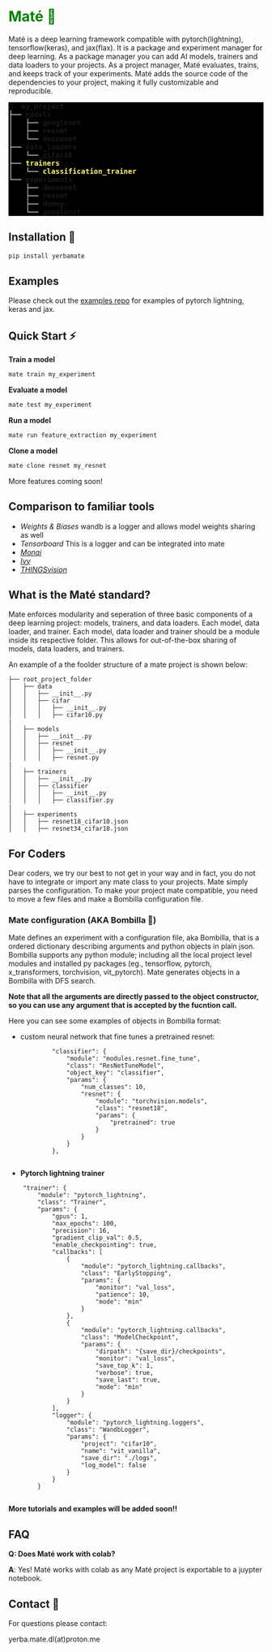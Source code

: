 <h1 style="color:green"><span style="color:green">Maté 🧉</span></h1>

Maté is a deep learning framework compatible with pytorch(lightning), tensorflow(keras), and jax(flax). It is a package and experiment manager for deep learning. As a package manager you can add AI models, trainers and data loaders to your projects. As a project manager, Maté evaluates, trains, and keeps track of your experiments. Maté adds the source code of the dependencies to your project, making it fully customizable and reproducible.

<pre style="background:#000">
<b><span>🧉  my_project</span></b><span style="color:#fff">                                                                                                                                                          </span>
<span style="color:#fff">├── </span><b><span>models</span></b><span style="color:#fff">                                                                                                                                                             </span>
<span style="color:#fff">│   ├── </span><b><span>googlenet</span></b><span style="color:#fff">                                                                                                                                                      </span>
<span style="color:#fff">│   ├── </span><b><span>resnet</span></b><span style="color:#fff">                                                                                                                                                         </span>
<span style="color:#fff">│   └── </span><b><span>densenet</span></b><span style="color:#fff">                                                                                                                                                       </span>
<span style="color:#fff">├── </span><b><span>data_loaders</span></b><span style="color:#fff">                                                                                                                                                       </span>
<span style="color:#fff">│   └── </span><b><span>cifar10</span></b><span style="color:#fff">                                                                                                                                                        </span>
<span style="color:#fff">├── </span><b><span style="color:#FFFA72">trainers</span></b><span style="color:#fff">                                                                                                                                                           </span>
<span style="color:#fff">│   └── </span><b><span style="color:#FFFA72">classification_trainer</span></b><span style="color:#fff">                                                                                                                                         </span>
<span style="color:#fff">└── </span><b><span>experiments</span></b><span style="color:#fff">                                                                                                                                                        </span>
<span style="color:#fff">    ├── </span><b><span>densenet</span></b><span style="color:#fff">                                                                                                                                                       </span>
<span style="color:#fff">    ├── </span><b><span>resnet</span></b><span style="color:#fff">                                                                                                                                                         </span>
<span style="color:#fff">    ├── </span><b><span>dummy</span></b><b><span>☑</span></b><span style="color:#fff">                                                                                                                                                         </span>
<span style="color:#fff">    └── </span><b><span>googlenet</span></b><span style="color:#fff">  </span>
</pre>

## Installation 🔌

```bash
pip install yerbamate
```

## Examples

Please check out the [examples repo](https://github.com/ilex-paraguariensis/examples/) for examples of pytorch lightning, keras and jax.

## Quick Start ⚡

**Train a model**

```bash
mate train my_experiment
```

**Evaluate a model**

```bash
mate test my_experiment
```

**Run a model**

```bash
mate run feature_extraction my_experiment
```

**Clone a model**

```bash
mate clone resnet my_resnet
```

More features coming soon!

## Comparison to familiar tools

- *Weights & Biases* wandb is a logger and allows model weights sharing as well
- *Tensorboard* This is a logger and can be integrated into mate
- *[Monai](https://github.com/Project-MONAI/MONAI)*
- *[Ivy](https://github.com/unifyai/ivy)*
- *[THINGSvision](https://github.com/ViCCo-Group/thingsvision)*



## What is the Maté standard?
Mate enforces modularity and seperation of three basic components of a deep learning project: models, trainers, and data loaders. Each model, data loader, and trainer. Each model, data loader and trainer should be a module inside its respective folder. This allows for out-of-the-box sharing of models, data loaders, and trainers. 

An example of a the foolder structure of a mate project is shown below:

```
├── root_project_folder
│   ├── data
│   │   ├── __init__.py
│   │   ├── cifar
│   │   │   ├── __init__.py
│   │   │   ├── cifar10.py
|
│   ├── models
│   │   ├── __init__.py
│   │   ├── resnet
│   │   │   ├── __init__.py
│   │   │   ├── resnet.py
|
│   ├── trainers
│   │   ├── __init__.py
│   │   ├── classifier
│   │   │   ├── __init__.py
│   │   │   ├── classifier.py
|
│   ├── experiments
│   │   ├── resnet18_cifar10.json
│   │   ├── resnet34_cifar10.json

```





## For Coders
Dear coders, we try our best to not get in your way and in fact, you do not have to integrate or import any mate class to your projects. Mate simply parses the configuration. To make your project mate compatible, you need to move a few files and make a Bombilla configuration file. 

### Mate configuration (AKA Bombilla 🧉)
Mate defines an experiment with a configuration file, aka Bombilla, that is a ordered dictionary describing arguments and python objects in plain json. Bombilla supports any python module; including all the local project level modules and installed py packages (eg., tensorflow, pytorch, x_transformers, torchvision, vit_pytorch). Mate generates objects in a Bombilla with DFS search. 

**Note that all the arguments are directly passed to the object constructor, so you can use any argument that is accepted by the fucntion call.**

Here you can see some examples of objects in Bombilla format:
* custom neural network that fine tunes a pretrained resnet:
```
            "classifier": {
                "module": "modules.resnet.fine_tune",
                "class": "ResNetTuneModel",
                "object_key": "classifier",
                "params": {
                    "num_classes": 10,
                    "resnet": {
                        "module": "torchvision.models",
                        "class": "resnet18",
                        "params": {
                            "pretrained": true
                        }
                    }
                }
            },


```
* **Pytorch lightning trainer**

```
    "trainer": {
        "module": "pytorch_lightning",
        "class": "Trainer",
        "params": {
            "gpus": 1,
            "max_epochs": 100,
            "precision": 16,
            "gradient_clip_val": 0.5,
            "enable_checkpointing": true,
            "callbacks": [
                {
                    "module": "pytorch_lightning.callbacks",
                    "class": "EarlyStopping",
                    "params": {
                        "monitor": "val_loss",
                        "patience": 10,
                        "mode": "min"
                    }
                },
                {
                    "module": "pytorch_lightning.callbacks",
                    "class": "ModelCheckpoint",
                    "params": {
                        "dirpath": "{save_dir}/checkpoints",
                        "monitor": "val_loss",
                        "save_top_k": 1,
                        "verbose": true,
                        "save_last": true,
                        "mode": "min"
                    }
                }
            ],
            "logger": {
                "module": "pytorch_lightning.loggers",
                "class": "WandbLogger",
                "params": {
                    "project": "cifar10",
                    "name": "vit_vanilla",
                    "save_dir": "./logs",
                    "log_model": false
                }
            }
        }
    
```


**More tutorials and examples will be added soon!!**



## FAQ
**Q: Does Maté work with colab?**

**A**: Yes! Maté works with colab as any Maté project is exportable to a juypter notebook.

## Contact 🤝 

For questions please contact:

yerba.mate.dl(at)proton.me
